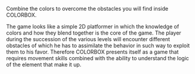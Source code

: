 Combine the colors to overcome the obstacles you will find inside COLORBOX.

The game looks like a simple 2D platformer in which the knowledge of colors and how they blend together is the core of the game. The player during the succession of the various levels will encounter different obstacles of which he has to assimilate the behavior in such way to exploit them to his favor. Therefore COLORBOX presents itself as a game that requires movement skills combined with the ability to understand the logic of the element that make it up.
